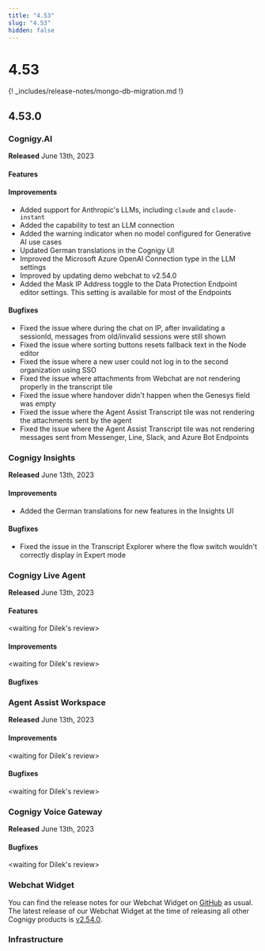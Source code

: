 ```yaml
---
title: "4.53"
slug: "4.53"
hidden: false
---
```


# 4.53

{! _includes/release-notes/mongo-db-migration.md !}

## 4.53.0

### Cognigy.AI

**Released** June 13th, 2023

#### Features

#### Improvements

- Added support for Anthropic's LLMs, including `claude` and `claude-instant`
- Added the capability to test an LLM connection 
- Added the warning indicator when no model configured for Generative AI use cases
- Updated German translations in the Cognigy UI
- Improved the Microsoft Azure OpenAI Connection type in the LLM settings
- Improved by updating demo webchat to v2.54.0
- Added the Mask IP Address toggle to the Data Protection Endpoint editor settings. This setting is available for most of the Endpoints

#### Bugfixes

- Fixed the issue where during the chat on IP, after invalidating a sessionId, messages from old/invalid sessions were still shown
- Fixed the issue where sorting buttons resets fallback text in the Node editor
- Fixed the issue where a new user could not log in to the second organization using SSO
- Fixed the issue where attachments from Webchat are not rendering properly in the transcript tile
- Fixed the issue where handover didn't happen when the Genesys field was empty
- Fixed the issue where the Agent Assist Transcript tile was not rendering the attachments sent by the agent
- Fixed the issue where the Agent Assist Transcript tile was not rendering messages sent from Messenger, Line, Slack, and Azure Bot Endpoints

### Cognigy Insights

**Released** June 13th, 2023

#### Improvements

- Added the German translations for new features in the Insights UI

#### Bugfixes

- Fixed the issue in the Transcript Explorer where the flow switch wouldn't correctly display in Expert mode

### Cognigy Live Agent

**Released** June 13th, 2023

#### Features

<waiting for Dilek's review>


#### Improvements

<waiting for Dilek's review>


#### Bugfixes


### Agent Assist Workspace

**Released** June 13th, 2023

#### Improvements

<waiting for Dilek's review>


#### Bugfixes

<waiting for Dilek's review>


### Cognigy Voice Gateway

**Released** June 13th, 2023

#### Bugfixes

<waiting for Dilek's review>

### Webchat Widget

You can find the release notes for our Webchat Widget on [GitHub](https://github.com/Cognigy/WebchatWidget/releases) as usual. The latest release of our Webchat Widget at the time of releasing all other Cognigy products is [v2.54.0](https://github.com/Cognigy/WebchatWidget/releases/tag/v2.54.0).

### Infrastructure

